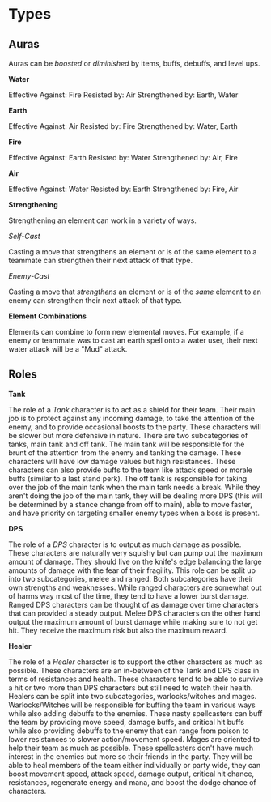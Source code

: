 # Types

## Auras

Auras can be *boosted* or *diminished* by items, buffs, debuffs, and level ups.

**Water**

Effective Against: Fire
Resisted by: Air
Strengthened by: Earth, Water

**Earth**

Effective Against: Air
Resisted by: Fire
Strengthened by: Water, Earth

**Fire**

Effective Against: Earth
Resisted by: Water
Strengthened by: Air, Fire

**Air**

Effective Against: Water
Resisted by: Earth
Strengthened by: Fire, Air

**Strengthening**

Strengthening an element can work in a variety of ways.

*Self-Cast*

Casting a move that strengthens an element or is of the same element to a teammate can strengthen their next attack of that type.

*Enemy-Cast*

Casting a move that *strengthens* an element or is of the *same* element to an enemy can strengthen their next attack of that type.

**Element Combinations**

Elements can combine to form new elemental moves. For example, if a enemy or teammate was to cast an earth spell onto a water user, their next water attack
will be a "Mud" attack. 

## Roles

**Tank**

The role of a *Tank* character is to act as a shield for their team. Their main job is to protect against any incoming damage, to take the attention of the enemy, and to provide occasional boosts to the party. These characters will be slower but more defensive in nature. There are two subcategories of tanks, main tank and off tank. The main tank will be responsible for the brunt of the attention from the enemy and tanking the damage. These characters will have low damage values but high resistances. These characters can also provide buffs to the team like attack speed or morale buffs (similar to a last stand perk). The off tank is responsible for taking over the job of the main tank when the main tank needs a break. While they aren't doing the job of the main tank, they will be dealing more DPS (this will be determined by a stance change from off to main), able to move faster, and have priority on targeting smaller enemy types when a boss is present.

**DPS**

The role of a *DPS* character is to output as much damage as possible. These characters are naturally very squishy but can pump out the maximum amount of damage. They should live on the knife's edge balancing the large amounts of damage with the fear of their fragility. This role can be split up into two subcategories, melee and ranged. Both subcategories have their own strengths and weaknesses. While ranged characters are somewhat out of harms way most of the time, they tend to have a lower burst damage. Ranged DPS characters can be thought of as damage over time characters that can provided a steady output. Melee DPS characters on the other hand output the maximum amount of burst damage while making sure to not get hit. They receive the maximum risk but also the maximum reward. 

**Healer**

The role of a *Healer* character is to support the other characters as much as possible. These characters are an in-between of the Tank and DPS class in terms of resistances and health. These characters tend to be able to survive a hit or two more than DPS characters but still need to watch their health. Healers can be split into two subcategories, warlocks/witches and mages. Warlocks/Witches will be responsible for buffing the team in various ways while also adding debuffs to the enemies. These nasty spellcasters can buff the team by providing move speed, damage buffs, and critical hit buffs while also providing debuffs to the enemy that can range from poison to lower resistances to slower action/movement speed. Mages are oriented to help their team as much as possible. These spellcasters don't have much interest in the enemies but more so their friends in the party. They will be able to heal members of the team either individually or party wide, they can boost movement speed, attack speed, damage output, critical hit chance, resistances, regenerate energy and mana, and boost the dodge chance of characters.